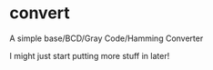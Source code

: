 # convert
A simple base/BCD/Gray Code/Hamming Converter

I might just start putting more stuff in later!
